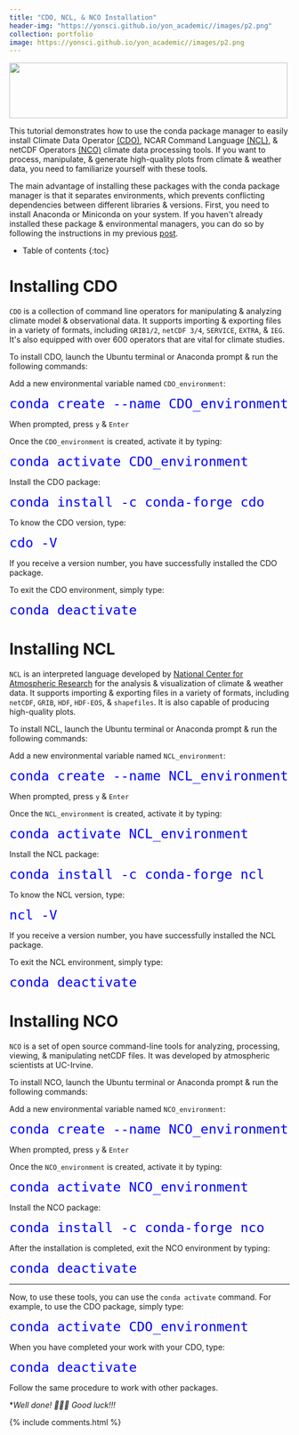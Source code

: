 ```yaml
---
title: "CDO, NCL, & NCO Installation"
header-img: "https://yonsci.github.io/yon_academic//images/p2.png"
collection: portfolio
image: https://yonsci.github.io/yon_academic//images/p2.png
---
```


<img src="{{page.image}}" width="500" height="100" />

This tutorial demonstrates how to use the conda package manager to easily install Climate Data Operator [(CDO)](https://code.mpimet.mpg.de/projects/cdo/),  NCAR Command Language [(NCL)](https://www.ncl.ucar.edu/overview.shtml), &  netCDF Operators [(NCO)](http://nco.sourceforge.net/#Definition) climate data processing tools. If you want to process, manipulate, & generate high-quality plots from climate & weather data, you need to familiarize yourself with these tools. 

The main advantage of installing these packages with the conda package manager is that it separates environments, which prevents conflicting dependencies between different libraries & versions. First, you need to install Anaconda or Miniconda on your system. If you haven't already  installed  these package & environmental managers, you can do so by following the instructions in my previous [post](https://yonsci.github.io/yon_academic//portfolio/portfolio-2/).


* Table of contents
{:toc}
# Installing CDO
`CDO` is a collection of command line operators for manipulating & analyzing climate model & observational data. It supports importing & exporting files in a variety of formats, including `GRIB1/2`, `netCDF 3/4`, `SERVICE`, `EXTRA`, & `IEG`. It's also equipped with over 600 operators that are vital for climate studies. 

To install CDO, launch the Ubuntu terminal or Anaconda prompt & run the following commands:

Add a new environmental variable named `CDO_environment`:
<div class="language-python highlighter-rouge">
<div class="highlight">
<pre class="highlight">
<code><span style="font-size: 200%;color:#0000ff">conda create --name CDO_environment</span></code></pre>
</div>
</div>

When prompted, press `y` & `Enter` 

Once the `CDO_environment` is created, activate it by typing:  
<div class="language-python highlighter-rouge">
<div class="highlight">
<pre class="highlight">
<code><span style="font-size: 200%;color:#0000ff">conda activate CDO_environment</span></code></pre>
</div>
</div>

Install the CDO package:
<div class="language-python highlighter-rouge">
<div class="highlight">
<pre class="highlight">
<code><span style="font-size: 200%;color:#0000ff">conda install -c conda-forge cdo</span></code></pre>
</div>
</div>

To know the CDO version, type:
<div class="language-python highlighter-rouge">
<div class="highlight">
<pre class="highlight">
<code><span style="font-size: 200%;color:#0000ff">cdo -V</span></code></pre>
</div>
</div>

If you receive a version number, you have successfully installed the CDO package.

To exit the CDO environment, simply type:
<div class="language-python highlighter-rouge">
<div class="highlight">
<pre class="highlight">
<code><span style="font-size: 200%;color:#0000ff">conda deactivate</span></code></pre>
</div>
</div>

# Installing NCL

`NCL` is an interpreted language developed by [National Center for Atmospheric Research](https://ncar.ucar.edu/) for the analysis &  visualization of climate & weather data. It supports importing & exporting files in a variety of formats, including `netCDF`, `GRIB`, `HDF`, `HDF-EOS`, & `shapefiles`. It is also capable of producing high-quality plots.

To install NCL, launch the Ubuntu terminal or Anaconda prompt & run the following commands:

Add a new environmental variable named `NCL_environment`:
<div class="language-python highlighter-rouge">
<div class="highlight">
<pre class="highlight">
<code><span style="font-size: 200%;color:#0000ff">conda create --name NCL_environment</span></code></pre>
</div>
</div>

When prompted, press `y` & `Enter` 

Once the `NCL_environment` is created, activate it by typing:  
<div class="language-python highlighter-rouge">
<div class="highlight">
<pre class="highlight">
<code><span style="font-size: 200%;color:#0000ff">conda activate NCL_environment</span></code></pre>
</div>
</div>

Install the NCL package:
<div class="language-python highlighter-rouge">
<div class="highlight">
<pre class="highlight">
<code><span style="font-size: 200%;color:#0000ff">conda install -c conda-forge ncl</span></code></pre>
</div>
</div>

To know the NCL version, type:
<div class="language-python highlighter-rouge">
<div class="highlight">
<pre class="highlight">
<code><span style="font-size: 200%;color:#0000ff">ncl -V</span></code></pre>
</div>
</div>

If you receive a version number, you have successfully installed the NCL package.

To exit the NCL environment, simply type:
<div class="language-python highlighter-rouge">
<div class="highlight">
<pre class="highlight">
<code><span style="font-size: 200%;color:#0000ff">conda deactivate</span></code></pre>
</div>
</div>

# Installing NCO

`NCO` is a set of open source command-line tools for analyzing, processing, viewing, & manipulating netCDF files. It was developed by atmospheric scientists at UC-Irvine.

To install NCO, launch the Ubuntu terminal or Anaconda prompt & run the following commands:

Add a new environmental variable named `NCO_environment`:
<div class="language-python highlighter-rouge">
<div class="highlight">
<pre class="highlight">
<code><span style="font-size: 200%;color:#0000ff">conda create --name NCO_environment</span></code></pre>
</div>
</div>

When prompted, press `y` & `Enter` 

Once the `NCO_environment` is created, activate it by typing:  
<div class="language-python highlighter-rouge">
<div class="highlight">
<pre class="highlight">
<code><span style="font-size: 200%;color:#0000ff">conda activate NCO_environment</span></code></pre>
</div>
</div>

Install the NCO package:
<div class="language-python highlighter-rouge">
<div class="highlight">
<pre class="highlight">
<code><span style="font-size: 200%;color:#0000ff">conda install -c conda-forge nco</span></code></pre>
</div>
</div>
After the installation is completed, exit the NCO environment by typing:
<div class="language-python highlighter-rouge">
<div class="highlight">
<pre class="highlight">
<code><span style="font-size: 200%;color:#0000ff">conda deactivate</span></code></pre>
</div>
</div>

---

Now, to use these tools, you can use the `conda activate` command. For example, to use the CDO package, simply type:
<div class="language-python highlighter-rouge">
<div class="highlight">
<pre class="highlight">
<code><span style="font-size: 200%;color:#0000ff">conda activate CDO_environment</span></code></pre>
</div>
</div>

When you have completed your work with your CDO, type:
<div class="language-python highlighter-rouge">
<div class="highlight">
<pre class="highlight">
<code><span style="font-size: 200%;color:#0000ff">conda deactivate</span></code></pre>
</div>
</div>

Follow the same procedure to work with other packages.

**Well done! 🥇🥇🥇 Good luck!!!*   

{% include comments.html %}
